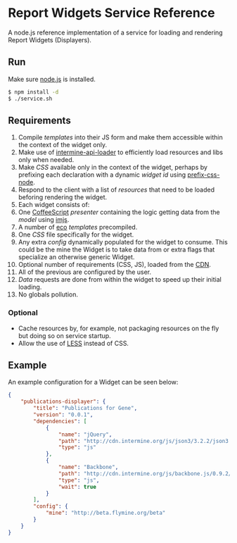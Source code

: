 # Report Widgets Service Reference

A node.js reference implementation of a service for loading and rendering Report Widgets (Displayers).

## Run

Make sure [node.js](https://github.com/joyent/node/wiki/Installation) is installed.

```bash
$ npm install -d
$ ./service.sh
```

## Requirements

1. Compile *templates* into their JS form and make them accessible within the context of the widget only.
2. Make use of [intermine-api-loader](https://github.com/radekstepan/intermine-api-loader) to efficiently load resources and libs only when needed.
3. Make *CSS* available only in the context of the widget, perhaps by prefixing each declaration with a dynamic *widget id* using [prefix-css-node](https://github.com/radekstepan/prefix-css-node).
4. Respond to the client with a list of *resources* that need to be loaded beforing rendering the widget.
5. Each widget consists of:
  1. One [CoffeeScript](http://coffeescript.org/) *presenter* containing the logic getting data from the *model* using [imjs](https://github.com/alexkalderimis/imjs).
  2. A number of [eco](https://github.com/sstephenson/eco/) *templates* precompiled.
  3. One *CSS* file specifically for the widget.
  4. Any extra *config* dynamically populated for the widget to consume. This could be the mine the Widget is to take data from or extra flags that specialize an otherwise generic Widget.
  5. Optional number of requirements (CSS, JS), loaded from the [CDN](https://github.com/intermine/CDN).
6. All of the previous are configured by the user.
7. *Data* requests are done from within the widget to speed up their initial loading.
8. No globals pollution.

### Optional

* Cache resources by, for example, not packaging resources on the fly but doing so on service startup.
* Allow the use of [LESS](http://lesscss.org/) instead of CSS.

## Example

An example configuration for a Widget can be seen below:

```json
{
    "publications-displayer": {
        "title": "Publications for Gene",
        "version": "0.0.1",
        "dependencies": [
            {
                "name": "jQuery",
                "path": "http://cdn.intermine.org/js/json3/3.2.2/json3.min.js",
                "type": "js"
            },
            {
                "name": "Backbone",
                "path": "http://cdn.intermine.org/js/backbone.js/0.9.2/backbone-min.js",
                "type": "js",
                "wait": true
            }
        ],
        "config": {
            "mine": "http://beta.flymine.org/beta"
        }
    }
}
```